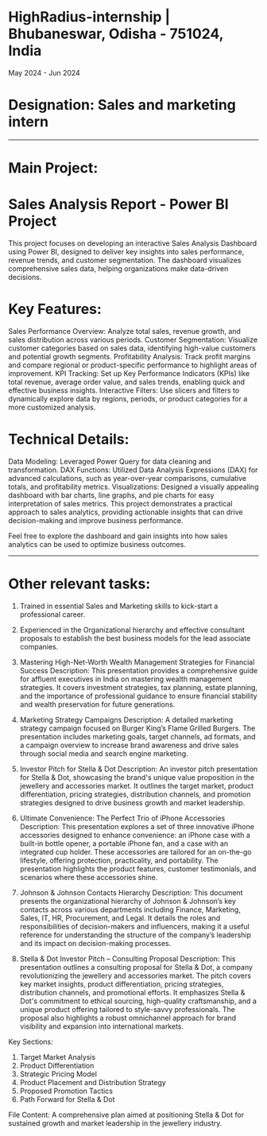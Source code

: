 # HighRadius-internship | Bhubaneswar, Odisha - 751024, India
May 2024 - Jun 2024
# Designation: Sales and marketing intern

---

# Main Project:
# Sales Analysis Report - Power BI Project
This project focuses on developing an interactive Sales Analysis Dashboard using Power BI, designed to deliver key insights into sales performance, revenue trends, and customer segmentation. The dashboard visualizes comprehensive sales data, helping organizations make data-driven decisions.

# Key Features:
Sales Performance Overview: Analyze total sales, revenue growth, and sales distribution across various periods.
Customer Segmentation: Visualize customer categories based on sales data, identifying high-value customers and potential growth segments.
Profitability Analysis: Track profit margins and compare regional or product-specific performance to highlight areas of improvement.
KPI Tracking: Set up Key Performance Indicators (KPIs) like total revenue, average order value, and sales trends, enabling quick and effective business insights.
Interactive Filters: Use slicers and filters to dynamically explore data by regions, periods, or product categories for a more customized analysis.

# Technical Details:
Data Modeling: Leveraged Power Query for data cleaning and transformation.
DAX Functions: Utilized Data Analysis Expressions (DAX) for advanced calculations, such as year-over-year comparisons, cumulative totals, and profitability metrics.
Visualizations: Designed a visually appealing dashboard with bar charts, line graphs, and pie charts for easy interpretation of sales metrics.
This project demonstrates a practical approach to sales analytics, providing actionable insights that can drive decision-making and improve business performance.

Feel free to explore the dashboard and gain insights into how sales analytics can be used to optimize business outcomes.

--- 

# Other relevant tasks:

1. Trained in essential Sales and Marketing skills to kick-start a professional career.
2. Experienced in the Organizational hierarchy and effective consultant proposals to establish the best business 
models for the lead associate companies.

1. Mastering High-Net-Worth Wealth Management Strategies for Financial Success
Description: This presentation provides a comprehensive guide for affluent executives in India on mastering wealth management strategies. It covers investment strategies, tax planning, estate planning, and the importance of professional guidance to ensure financial stability and wealth preservation for future generations.

2. Marketing Strategy Campaigns
Description: A detailed marketing strategy campaign focused on Burger King’s Flame Grilled Burgers. The presentation includes marketing goals, target channels, ad formats, and a campaign overview to increase brand awareness and drive sales through social media and search engine marketing.

3. Investor Pitch for Stella & Dot
Description: An investor pitch presentation for Stella & Dot, showcasing the brand's unique value proposition in the jewellery and accessories market. It outlines the target market, product differentiation, pricing strategies, distribution channels, and promotion strategies designed to drive business growth and market leadership.

4. Ultimate Convenience: The Perfect Trio of iPhone Accessories
Description: This presentation explores a set of three innovative iPhone accessories designed to enhance convenience: an iPhone case with a built-in bottle opener, a portable iPhone fan, and a case with an integrated cup holder. These accessories are tailored for an on-the-go lifestyle, offering protection, practicality, and portability. The presentation highlights the product features, customer testimonials, and scenarios where these accessories shine.

5. Johnson & Johnson Contacts Hierarchy
Description: This document presents the organizational hierarchy of Johnson & Johnson’s key contacts across various departments including Finance, Marketing, Sales, IT, HR, Procurement, and Legal. It details the roles and responsibilities of decision-makers and influencers, making it a useful reference for understanding the structure of the company’s leadership and its impact on decision-making processes.

6. Stella & Dot Investor Pitch – Consulting Proposal
Description: This presentation outlines a consulting proposal for Stella & Dot, a company revolutionizing the jewellery and accessories market. The pitch covers key market insights, product differentiation, pricing strategies, distribution channels, and promotional efforts. It emphasizes Stella & Dot's commitment to ethical sourcing, high-quality craftsmanship, and a unique product offering tailored to style-savvy professionals. The proposal also highlights a robust omnichannel approach for brand visibility and expansion into international markets.

Key Sections:
1. Target Market Analysis
2. Product Differentiation
3. Strategic Pricing Model
5. Product Placement and Distribution Strategy
6. Proposed Promotion Tactics
7. Path Forward for Stella & Dot

File Content:
A comprehensive plan aimed at positioning Stella & Dot for sustained growth and market leadership in the jewellery industry.

